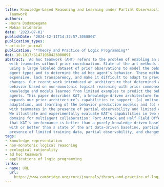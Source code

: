 ```yaml
---
title: Knowledge-based Reasoning and Learning under Partial Observability in Ad Hoc
  Teamwork
authors:
- Hasra Dodampegama
- Mohan Sridharan
date: '2023-07-01'
publishDate: '2024-12-11T14:32:57.306080Z'
publication_types:
- article-journal
publication: '*Theory and Practice of Logic Programming*'
doi: 10.1017/S1471068423000091
abstract: 'Ad hoc teamwork (AHT) refers to the problem of enabling an agent to collaborate
  with teammates without prior coordination. State of the art methods in AHT are data-driven,
  using a large labeled dataset of prior observations to model the behavior of other
  agent types and to determine the ad hoc agent’s behavior. These methods are computationally
  expensive, lack transparency, and make it difficult to adapt to previously unseen
  changes. Our recent work introduced an architecture that determined an ad hoc agent’s
  behavior based on non-monotonic logical reasoning with prior commonsense domain
  knowledge and models learned from limited examples to predict the behavior of other
  agents. This paper describes KAT, a knowledge-driven architecture for AHT that substantially
  expands our prior architecture’s capabilities to support: (a) online selection,
  adaptation, and learning of the behavior prediction models; and (b) collaboration
  with teammates in the presence of partial observability and limited communication.
  We illustrate and experimentally evaluate KAT’s capabilities in two simulated benchmark
  domains for multiagent collaboration: Fort Attack and Half Field Offense. We show
  that KAT’s performance is better than a purely knowledge-driven baseline, and comparable
  with or better than a state of the art data-driven baseline, particularly in the
  presence of limited training data, partial observability, and changes in team composition.'
tags:
- knowledge representation
- non-monotonic logical reasoning
- ecological rationality
- ad hoc teamwork
- applications of logic programming
links:
- name: URL
  url: 
    https://www.cambridge.org/core/journals/theory-and-practice-of-logic-programming/article/knowledgebased-reasoning-and-learning-under-partial-observability-in-ad-hoc-teamwork/91F3C7F680ADA021707BC137AE116A61
---
```

